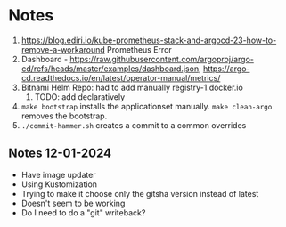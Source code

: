 # Notes
1. https://blog.ediri.io/kube-prometheus-stack-and-argocd-23-how-to-remove-a-workaround
Prometheus Error
2. Dashboard - https://raw.githubusercontent.com/argoproj/argo-cd/refs/heads/master/examples/dashboard.json, https://argo-cd.readthedocs.io/en/latest/operator-manual/metrics/
3. Bitnami Helm Repo: had to add manually registry-1.docker.io
   1. TODO: add declaratively
4. `make bootstrap` installs the applicationset manually. `make clean-argo` removes the bootstrap.
5. `./commit-hammer.sh` creates a commit to a common overrides

## Notes 12-01-2024
* Have image updater
* Using Kustomization
* Trying to make it choose only the gitsha version instead of latest
* Doesn't seem to be working
* Do I need to do a "git" writeback?